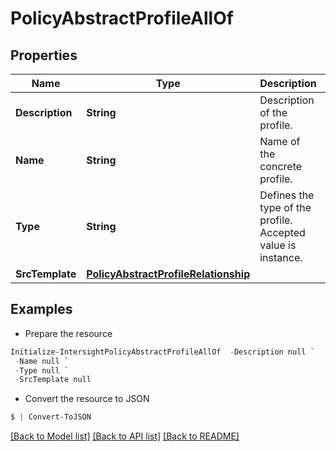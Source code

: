 # PolicyAbstractProfileAllOf
## Properties

Name | Type | Description | Notes
------------ | ------------- | ------------- | -------------
**Description** | **String** | Description of the profile. | [optional] 
**Name** | **String** | Name of the concrete profile. | [optional] 
**Type** | **String** | Defines the type of the profile. Accepted value is instance. | [optional] [default to "instance"]
**SrcTemplate** | [**PolicyAbstractProfileRelationship**](PolicyAbstractProfileRelationship.md) |  | [optional] 

## Examples

- Prepare the resource
```powershell
Initialize-IntersightPolicyAbstractProfileAllOf  -Description null `
 -Name null `
 -Type null `
 -SrcTemplate null
```

- Convert the resource to JSON
```powershell
$ | Convert-ToJSON
```

[[Back to Model list]](../README.md#documentation-for-models) [[Back to API list]](../README.md#documentation-for-api-endpoints) [[Back to README]](../README.md)

